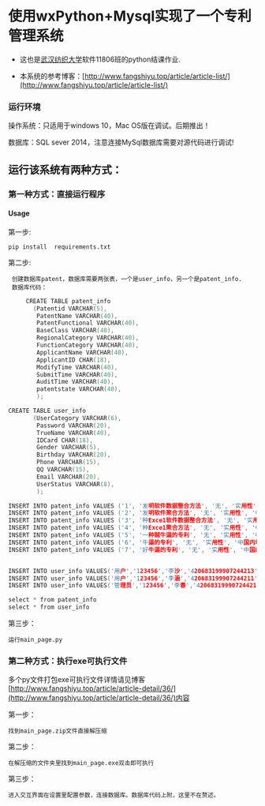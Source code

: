 # 使用wxPython+Mysql实现了一个专利管理系统
+ 这也是[武汉纺织大学](https://www.wtu.edu.cn/)软件11806班的python结课作业.

+ 本系统的参考博客：[http://www.fangshiyu.top/article/article-list/](http://www.fangshiyu.top/article/article-list/)
### 运行环境
操作系统：只适用于windows 10，Mac OS版在调试。后期推出！

数据库：SQL sever 2014，注意连接MySql数据库需要对源代码进行调试!
## 运行该系统有两种方式：
### 第一种方式：直接运行程序
#### Usage
第一步:

    pip install  requirements.txt

第二步:

     创建数据库patent，数据库需要两张表，一个是user_info，另一个是patent_info.
     数据库代码：
```C
     CREATE TABLE patent_info
       (Patentid VARCHAR(5),
        PatentName VARCHAR(40),
        PatentFunctional VARCHAR(40),
		BaseClass VARCHAR(40),
		RegionalCategory VARCHAR(40),
		FunctionCategory VARCHAR(40),
		ApplicantName VARCHAR(40),
		ApplicantID CHAR(18),
		ModifyTime VARCHAR(40),
		SubmitTime VARCHAR(40),
		AuditTime VARCHAR(40),
		patentstate VARCHAR(40),
		); 

CREATE TABLE user_info
       (UserCategory VARCHAR(6), 
	    Password VARCHAR(20),
		TrueName VARCHAR(40),
		IDCard CHAR(18),
		Gender VARCHAR(5),
        Birthday VARCHAR(20),
		Phone VARCHAR(15),
		QQ VARCHAR(15),
		Email VARCHAR(20),
		UserStatus VARCHAR(8),
		); 

INSERT INTO patent_info VALUES ('1', '发明软件数据整合方法', '无', '实用性', '中国内地', '发明专利', '李春', '420683199907244218', '2018-06-30', '2018-06-30', '2018-06-30', '审核通过');
INSERT INTO patent_info VALUES ('2', '发明软件聚合方法', '无', '实用性', '中国内地', '发明专利', '李沙', '420683199907244213', '2018-06-30', '2018-06-30', '2018-06-30', '审核通过');
INSERT INTO patent_info VALUES ('3', '种Exce1软件数据整合方法', '无', '实用性', '中国内地', '发明专利', '李沙', '420683199907244213', '2018-06-30', '2018-06-30', '2018-06-30', '审核未通过');
INSERT INTO patent_info VALUES ('4', '种Exce1聚合方法', '无', '实用性', '中国内地', '发明专利', '李沙', '420683199907244213', '2018-06-30', '2018-06-30', '2018-06-30', '待审核');
INSERT INTO patent_info VALUES ('5', '一种贼牛逼的专利', '无', '实用性', '中国内地', '发明专利', '李涵', '420683199907244211', '2018-06-30', '2018-06-30', '2018-06-30', '审核未通过');
INSERT INTO patent_info VALUES ('6', '牛逼的专利', '无', '实用性', '中国内地', '发明专利', '李涵', '420683199907244211', '2018-06-30', '2018-06-30', '2018-06-30', '审核通过');
INSERT INTO patent_info VALUES ('7', '好牛逼的专利', '无', '实用性', '中国内地', '发明专利', '李涵', '420683199907244211', '2018-06-30', '2018-06-30', '2018-06-30', '待审核');


INSERT INTO user_info VALUES('用户','123456','李沙','420683199907244213','男','2020-07-24','15271020426','2858756816','1020323847@qq.com','待审核')
INSERT INTO user_info VALUES('用户','123456','李涵','420683199907244211','男','2020-07-24','15271020426','2858756816','1020323847@qq.com','审核通过')
INSERT INTO user_info VALUES('管理员','123456','李春','420683199907244218','男','2020-04-24','15271020426','2858756816','1020323847@qq.com','审核通过')

select * from patent_info
select * from user_info
```

第三步：

    运行main_page.py

### 第二种方式：执行exe可执行文件
多个py文件打包exe可执行文件详情请见博客[http://www.fangshiyu.top/article/article-detail/36/](http://www.fangshiyu.top/article/article-detail/36/)内容

第一步：

	找到main_page.zip文件直接解压缩

第二步：

	在解压缩的文件夹里找到main_page.exe双击即可执行

第三步：

	进入交互界面在设置里配置参数，连接数据库。数据库代码上附，这里不在赘述。
